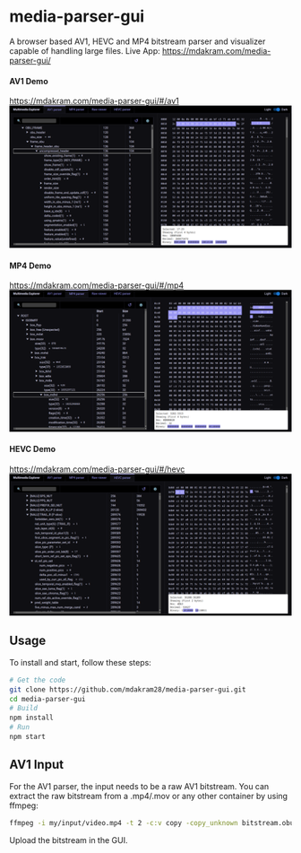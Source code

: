 # media-parser-gui

A browser based AV1, HEVC and MP4 bitstream parser and visualizer capable of handling large files.
Live App: https://mdakram.com/media-parser-gui/

#### AV1 Demo
https://mdakram.com/media-parser-gui/#/av1
![](public/ss_av1.png)

#### MP4 Demo
https://mdakram.com/media-parser-gui/#/mp4
![](public/ss_mp4.png)

#### HEVC Demo
https://mdakram.com/media-parser-gui/#/hevc
![](public/ss_hevc.png)


## Usage

To install and start, follow these steps:

```bash
# Get the code
git clone https://github.com/mdakram28/media-parser-gui.git
cd media-parser-gui
# Build
npm install
# Run
npm start
```

## AV1 Input

For the AV1 parser, the input needs to be a raw AV1 bitstream.
You can extract the raw bitstream from a .mp4/.mov or any other container by using ffmpeg:

```bash
ffmpeg -i my/input/video.mp4 -t 2 -c:v copy -copy_unknown bitstream.obu
```

Upload the bitstream in the GUI.